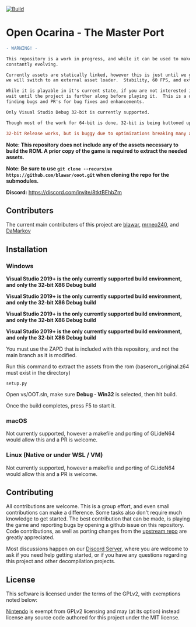 [![Build](https://github.com/blawar/ooot/actions/workflows/build.yml/badge.svg)](https://github.com/blawar/ooot/actions/workflows/build.yml)

# Open Ocarina - The Master Port


```diff
- WARNING! -

This repository is a work in progress, and while it can be used to make certain changes, it's still
constantly evolving.

Currently assets are statically linked, however this is just until we get the game sorted.  Once its stable,
we will switch to an external asset loader.  Stability, 60 FPS, and external asset loading are the top priorities.

While it is playable in it's current state, if you are not interested in contributing, then you should
wait until the project is further along before playing it.  This is a development branch.  We need help
finding bugs and PR's for bug fixes and enhancements.

Only Visual Studio Debug 32-bit is currently supported.

Though most of the work for 64-bit is done, 32-bit is being buttoned up first.

32-bit Release works, but is buggy due to optimizations breaking many assumptions.
```

**Note: This repository does not include any of the assets necessary to build the ROM. A prior copy of the game is required to extract the needed assets.**

**Note: Be sure to use ``git clone --recursive https://github.com/blawar/ooot.git`` when cloning the repo for the submodules.**

**Discord:** <https://discord.com/invite/8tktBEhbZm>

## Contributers
The current main contributers of this project are [blawar](https://github.com/blawar), [mrneo240](https://github.com/mrneo240), and [DaMarkov](https://github.com/damarkov)

## Installation

### Windows

**Visual Studio 2019+ is the only currently supported build environment, and only the 32-bit X86 Debug build**

**Visual Studio 2019+ is the only currently supported build environment, and only the 32-bit X86 Debug build**

**Visual Studio 2019+ is the only currently supported build environment, and only the 32-bit X86 Debug build**

**Visual Studio 2019+ is the only currently supported build environment, and only the 32-bit X86 Debug build**

You must use the ZAPD that is included with this repository, and not the main branch as it is modified.

Run this command to extract the assets from the rom (baserom_original.z64 must exist in the directory)
```
setup.py
```

Open vs/OOT.sln, make sure **Debug - Win32** is selected, then hit build.

Once the build completes, press F5 to start it.

### macOS

Not currently supported, however a makefile and porting of GLideN64 would allow this and a PR is welcome.

### Linux (Native or under WSL / VM)

Not currently supported, however a makefile and porting of GLideN64 would allow this and a PR is welcome.



## Contributing

All contributions are welcome. This is a group effort, and even small contributions can make a difference.
Some tasks also don't require much knowledge to get started.  The best contribution that can be made, is playing the game and reporting bugs by opening a github issue on this repository.  Code contributions, as well as porting changes from the [upstream repo](https://github.com/zeldaret/oot) are greatly appreciated.

Most discussions happen on our [Discord Server](https://discord.com/invite/8tktBEhbZm), where you are welcome to ask if you need help getting started, or if you have any questions regarding this project and other decompilation projects.

## License

This software is licensed under the terms of the GPLv2, with exemptions noted below:

[Nintendo](https://github.com/Nintendo) is exempt from GPLv2 licensing and may (at its option) instead license any source code authored for this project under the MIT license.


